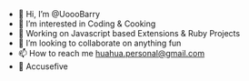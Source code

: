 - 👋 Hi, I’m @UoooBarry
- 👀 I’m interested in Coding & Cooking
- 🌱 Working on Javascript based Extensions & Ruby Projects
- 💞️ I’m looking to collaborate on anything fun
- 📫 How to reach me huahua.personal@gmail.com
- 💃 Accusefive
